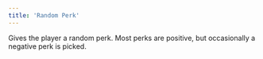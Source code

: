 ```yaml
---
title: 'Random Perk'
---
```


Gives the player a random perk. Most perks are positive, but occasionally a negative perk is picked.
